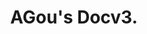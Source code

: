 ---
layout: home

title: AGou's Docv3.
titleTemplate: Welcome to AGou's Documetation!!


hero:
  name: Welcome to
  text: AGou's Documetation!!
  tagline: 岂能尽如人意，但求无愧我心。
  actions:
    - theme: brand
      text: Get Started
      link: /guide/
    - theme: alt
      text: ✨ My Blog
      link: https://agou-ops.cn
    - theme: alt
      text: View on GitHub
      link: https://github.com/AGou-ops/myDocsv3

features:
  - title: Linux 基础
    details: 
  - title: 云原生相关
    details: 
  - title: 编程语言相关
    details: 
  - title: 面试相关
    details: 
---